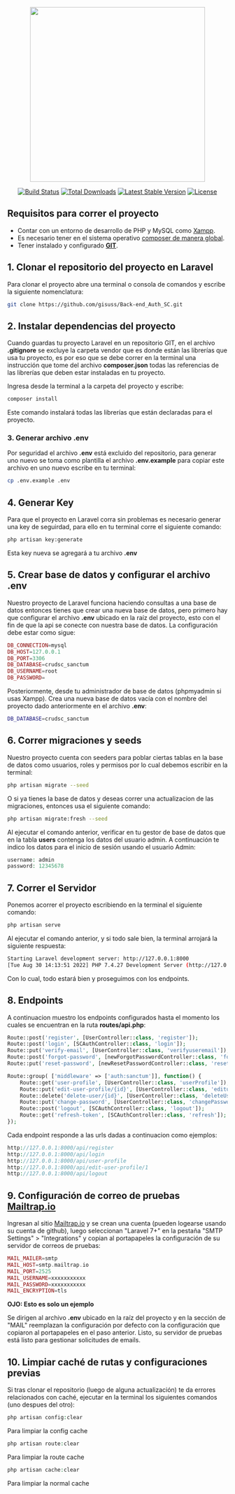 <p align="center"><a href="https://laravel.com" target="_blank"><img src="https://raw.githubusercontent.com/laravel/art/master/logo-lockup/5%20SVG/2%20CMYK/1%20Full%20Color/laravel-logolockup-cmyk-red.svg" width="400"></a></p>

<p align="center">
<a href="https://travis-ci.org/laravel/framework"><img src="https://travis-ci.org/laravel/framework.svg" alt="Build Status"></a>
<a href="https://packagist.org/packages/laravel/framework"><img src="https://img.shields.io/packagist/dt/laravel/framework" alt="Total Downloads"></a>
<a href="https://packagist.org/packages/laravel/framework"><img src="https://img.shields.io/packagist/v/laravel/framework" alt="Latest Stable Version"></a>
<a href="https://packagist.org/packages/laravel/framework"><img src="https://img.shields.io/packagist/l/laravel/framework" alt="License"></a>
</p>

## Requisitos para correr el proyecto

- Contar con un entorno de desarrollo de PHP y MySQL como [Xampp](https://www.apachefriends.org/es/index.html).
- Es necesario tener en el sistema operativo [composer de manera global](https://www.youtube.com/watch?v=lPabQsgHvu0).
- Tener instalado y configurado **[GIT](https://www.youtube.com/watch?v=wHh3IgJvXcE)**.

## 1. Clonar el repositorio del proyecto en Laravel

Para clonar el proyecto abre una terminal o consola de comandos y escribe la siguiente nomenclatura:
```bash
git clone https://github.com/gisuss/Back-end_Auth_SC.git
```

## 2. Instalar dependencias del proyecto

Cuando guardas tu proyecto Laravel en un repositorio GIT, en el archivo **.gitignore** se excluye la carpeta vendor que es donde están las librerías que usa tu proyecto, es por eso que se debe correr en la terminal una instrucción que tome del archivo **composer.json** todas las referencias de las librerías que deben estar instaladas en tu proyecto.

Ingresa desde la terminal a la carpeta del proyecto y escribe:
```bash
composer install
```
Este comando instalará todas las librerías que están declaradas para el proyecto.

### 3. Generar archivo .env

Por seguridad el archivo **.env** está excluido del repositorio, para generar uno nuevo se toma como plantilla el archivo **.env.example** para copiar este archivo en uno nuevo escribe en tu terminal:
```bash
cp .env.example .env
```

## 4. Generar Key

Para que el proyecto en Laravel corra sin problemas es necesario generar una key de seguirdad, para ello en tu terminal corre el siguiente comando:
```bash
php artisan key:generate
```
Esta key nueva se agregará a tu archivo **.env**

## 5. Crear base de datos y configurar el archivo .env

Nuestro proyecto de Laravel funciona haciendo consultas a una base de datos entonces tienes que crear una nueva base de datos, pero primero hay que configurar el archivo **.env** ubicado en la raíz del proyecto, esto con el fin de que la api se conecte con nuestra base de datos. La configuración debe estar como sigue:
```PHP
DB_CONNECTION=mysql
DB_HOST=127.0.0.1
DB_PORT=3306
DB_DATABASE=crudsc_sanctum
DB_USERNAME=root
DB_PASSWORD=
```
Posteriormente, desde tu administrador de base de datos (phpmyadmin si usas Xampp). Crea una nueva base de datos vacía con el nombre del proyecto dado anteriormente en el archivo **.env**:
```bash
DB_DATABASE=crudsc_sanctum
```

## 6. Correr migraciones y seeds

Nuestro proyecto cuenta con seeders para poblar ciertas tablas en la base de datos como usuarios, roles y permisos por lo cual debemos escribir en la terminal:
```bash
php artisan migrate --seed
```
O si ya tienes la base de datos y deseas correr una actualizacion de las migraciones, entonces usa el siguiente comando:
```bash
php artisan migrate:fresh --seed
```

Al ejecutar el comando anterior, verificar en tu gestor de base de datos que en la tabla **users** contenga los datos del usuario admin. A continuación te indico los datos para el inicio de sesión usando el usuario Admin:
```PHP
username: admin
password: 12345678
```

## 7. Correr el Servidor

Ponemos acorrer el proyecto escribiendo en la terminal el siguiente comando:
```bash
php artisan serve
```
Al ejecutar el comando anterior, y si todo sale bien, la terminal arrojará la siguiente respuesta:
```bash
Starting Laravel development server: http://127.0.0.1:8000
[Tue Aug 30 14:13:51 2022] PHP 7.4.27 Development Server (http://127.0.0.1:8000) started
```
Con lo cual, todo estará bien y proseguimos con los endpoints.

## 8. Endpoints

A continuacion muestro los endpoints configurados hasta el momento los cuales se encuentran en la ruta **routes/api.php**:
```PHP
Route::post('register', [UserController::class, 'register']);
Route::post('login', [SCAuthController::class, 'login']);
Route::put('verify-email', [UserController::class, 'verifyuseremail']);
Route::post('forgot-password', [newForgotPasswordController::class, 'forgotPassword']);
Route::put('reset-password', [newResetPasswordController::class, 'resetPassword']);

Route::group( ['middleware' => ['auth:sanctum']], function() {
    Route::get('user-profile', [UserController::class, 'userProfile']);
    Route::put('edit-user-profile/{id}', [UserController::class, 'edituserProfile']);
    Route::delete('delete-user/{id}', [UserController::class, 'deleteUser']);
    Route::put('change-password', [UserController::class, 'changePassword']);
    Route::post('logout', [SCAuthController::class, 'logout']);
    Route::get('refresh-token', [SCAuthController::class, 'refresh']);
});
```
Cada endpoint responde a las urls dadas a continuacion como ejemplos:
```PHP
http://127.0.0.1:8000/api/register
http://127.0.0.1:8000/api/login
http://127.0.0.1:8000/api/user-profile
http://127.0.0.1:8000/api/edit-user-profile/1
http://127.0.0.1:8000/api/logout
```

## 9. Configuración de correo de pruebas [Mailtrap.io](https://mailtrap.io/home)

Ingresan al sitio [Mailtrap.io](https://mailtrap.io/home) y se crean una cuenta (pueden logearse usando su cuenta de github), luego seleccionan "Laravel 7+" en la pestaña "SMTP Settings" > "Integrations" y copian al portapapeles la configuración de su servidor de correos de pruebas:
```PHP
MAIL_MAILER=smtp
MAIL_HOST=smtp.mailtrap.io
MAIL_PORT=2525
MAIL_USERNAME=xxxxxxxxxxx
MAIL_PASSWORD=xxxxxxxxxxx
MAIL_ENCRYPTION=tls
```
**OJO: Esto es solo un ejemplo**

Se dirigen al archivo **.env** ubicado en la raíz del proyecto y en la sección de "MAIL" reemplazan la configuración por defecto con la configuración que copiaron al portapapeles en el paso anterior. Listo, su servidor de pruebas está listo para gestionar solicitudes de emails.

## 10. Limpiar caché de rutas y configuraciones previas

Si tras clonar el repositorio (luego de alguna actualización) te da errores relacionados con caché, ejecutar en la terminal los siguientes comandos (uno despues del otro):

```PHP
php artisan config:clear
```
Para limpiar la config cache

```PHP
php artisan route:clear
```
Para limpiar la route cache

```PHP
php artisan cache:clear
```
Para limpiar la normal cache